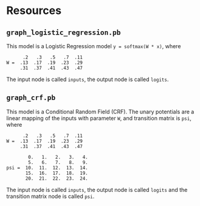 # Resources

## `graph_logistic_regression.pb`

This model is a Logistic Regression model `y = softmax(W * x)`, where
```
      .2   .3   .5   .7  .11
W =  .13  .17  .19  .23  .29
     .31  .37  .41  .43  .47
```
The input node is called `inputs`, the output node is called `logits`.

## `graph_crf.pb`

This model is a Conditional Random Field (CRF). The unary potentials are a linear mapping of the inputs with parameter `W`, and transition matrix is `psi`, where
```
      .2   .3   .5   .7  .11
W =  .13  .17  .19  .23  .29
     .31  .37  .41  .43  .47

        0.   1.   2.   3.   4.
        5.   6.   7.   8.   9.
psi =  10.  11.  12.  13.  14.
       15.  16.  17.  18.  19.
       20.  21.  22.  23.  24.
```
The input node is called `inputs`, the output node is called `logits` and the transition matrix node is called `psi`.
